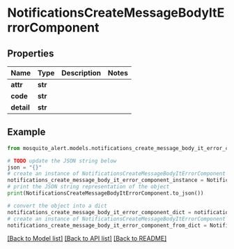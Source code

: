 # NotificationsCreateMessageBodyItErrorComponent


## Properties

Name | Type | Description | Notes
------------ | ------------- | ------------- | -------------
**attr** | **str** |  | 
**code** | **str** |  | 
**detail** | **str** |  | 

## Example

```python
from mosquito_alert.models.notifications_create_message_body_it_error_component import NotificationsCreateMessageBodyItErrorComponent

# TODO update the JSON string below
json = "{}"
# create an instance of NotificationsCreateMessageBodyItErrorComponent from a JSON string
notifications_create_message_body_it_error_component_instance = NotificationsCreateMessageBodyItErrorComponent.from_json(json)
# print the JSON string representation of the object
print(NotificationsCreateMessageBodyItErrorComponent.to_json())

# convert the object into a dict
notifications_create_message_body_it_error_component_dict = notifications_create_message_body_it_error_component_instance.to_dict()
# create an instance of NotificationsCreateMessageBodyItErrorComponent from a dict
notifications_create_message_body_it_error_component_from_dict = NotificationsCreateMessageBodyItErrorComponent.from_dict(notifications_create_message_body_it_error_component_dict)
```
[[Back to Model list]](../README.md#documentation-for-models) [[Back to API list]](../README.md#documentation-for-api-endpoints) [[Back to README]](../README.md)


